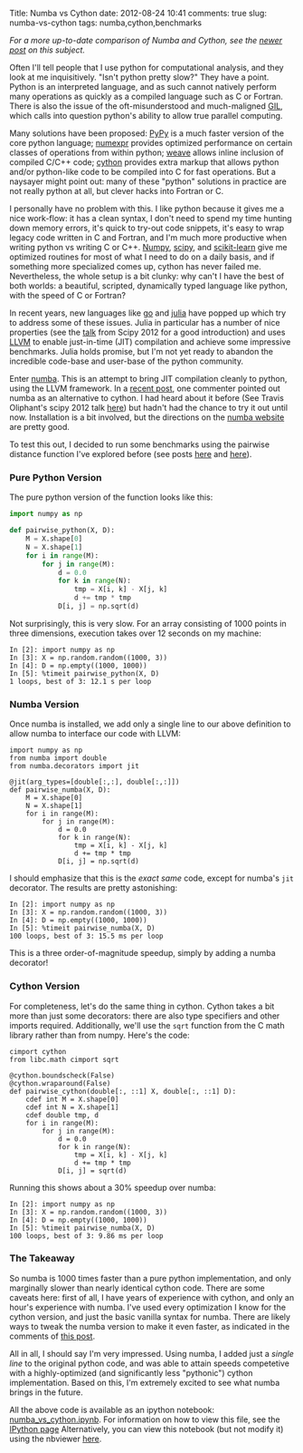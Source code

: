 Title: Numba vs Cython
date: 2012-08-24 10:41
comments: true
slug: numba-vs-cython
tags: numba,cython,benchmarks

<!-- PELICAN_BEGIN_SUMMARY -->

*For a more up-to-date comparison of Numba and Cython, see the*
[*newer post*](http://jakevdp.github.io/blog/2013/06/15/numba-vs-cython-take-2/)
*on this subject.*

Often I'll tell people that I use python for computational analysis, and they
look at me inquisitively.  "Isn't python pretty slow?"  They have a point.
Python is an interpreted language, and as such cannot natively perform
many operations as quickly as a compiled language such as C or Fortran.
There is also the issue of the oft-misunderstood and much-maligned
[GIL](http://wiki.python.org/moin/GlobalInterpreterLock),
which calls into question python's ability to allow true parallel computing.

Many solutions have been proposed: [PyPy](http://pypy.org/) is a much faster
version of the core python language; 
[numexpr](http://code.google.com/p/numexpr/) provides optimized performance
on certain classes of operations from within python;
[weave](http://www.scipy.org/Weave/) allows inline inclusion of compiled
C/C++ code;
[cython](http://www.cython.org/) provides extra markup that allows python
and/or python-like code to be compiled into C for fast operations.  But
a naysayer might point out: many of these "python" solutions in practice
are not really python at all, but clever hacks into Fortran or C.

<!-- PELICAN_END_SUMMARY -->

I personally have no problem with this. I like python because it gives me a nice
work-flow: it has a clean syntax, I don't need to spend my time hunting down
memory errors, it's quick to try-out code snippets, it's easy to wrap legacy
code written in C and Fortran, and I'm much more productive when writing
python vs writing C or C++.  [Numpy](http://numpy.scipy.org),
[scipy](http://www.scipy.org), and [scikit-learn](http://www.scikit-learn.org)
give me optimized routines for most of what I need to do on a daily basis,
and if something more specialized comes up, cython has never failed me.
Nevertheless, the whole setup is a bit clunky:
why can't I have the best of both worlds: a beautiful, scripted, dynamically
typed language like python, with the speed of C or Fortran?

In recent years, new languages like [go](http://golang.org/) and
[julia](http://julialang.org/) have popped up which try to address some of
these issues.  Julia in particular has a number of nice properties (see the
[talk](http://www.youtube.com/watch?v=VCp1jUgVRgE) from Scipy 2012 for a
good introduction) and uses [LLVM](http://llvm.org) to enable just-in-time
(JIT) compilation and achieve some impressive benchmarks.  Julia holds promise,
but I'm not yet ready to abandon the incredible code-base and user-base
of the python community.

Enter [numba](http://numba.pydata.org/).  This is an attempt to bring JIT
compilation cleanly to python, using the LLVM framework.  In a
[recent post](/blog/2012/08/08/memoryview-benchmarks/), one commenter pointed
out numba as an alternative to cython.  I had heard about it before (See
Travis Oliphant's scipy 2012 talk
[here](http://www.youtube.com/watch?v=WYi1cymszqY)) but hadn't had the chance
to try it out until now. Installation is a bit involved, but the directions
on the [numba website](http://numba.pydata.org/) are pretty good.

To test this out, I decided to run some benchmarks using the
pairwise distance function I've explored before (see posts
[here](/blog/2012/08/08/memoryview-benchmarks/)
and [here](/blog/2012/08/16/memoryview-benchmarks-2/)).

### Pure Python Version ###
The pure python version of the function looks like this:
``` python
import numpy as np

def pairwise_python(X, D):
    M = X.shape[0]
    N = X.shape[1]
    for i in range(M):
        for j in range(M):
            d = 0.0
            for k in range(N):
                tmp = X[i, k] - X[j, k]
                d += tmp * tmp
            D[i, j] = np.sqrt(d)
```
Not surprisingly, this is very slow.  For an array consisting of 1000 points
in three dimensions, execution takes over 12 seconds on my machine:
```
In [2]: import numpy as np
In [3]: X = np.random.random((1000, 3))
In [4]: D = np.empty((1000, 1000))
In [5]: %timeit pairwise_python(X, D)
1 loops, best of 3: 12.1 s per loop
```

### Numba Version ###
Once numba is installed, we add only a single line to our above definition
to allow numba to interface our code with LLVM:
```
import numpy as np
from numba import double
from numba.decorators import jit

@jit(arg_types=[double[:,:], double[:,:]])
def pairwise_numba(X, D):
    M = X.shape[0]
    N = X.shape[1]
    for i in range(M):
        for j in range(M):
            d = 0.0
            for k in range(N):
                tmp = X[i, k] - X[j, k]
                d += tmp * tmp
            D[i, j] = np.sqrt(d)
```
I should emphasize that this is the *exact same* code, except for numba's
`jit` decorator.  The results are pretty astonishing:
```
In [2]: import numpy as np
In [3]: X = np.random.random((1000, 3))
In [4]: D = np.empty((1000, 1000))
In [5]: %timeit pairwise_numba(X, D)
100 loops, best of 3: 15.5 ms per loop
```
This is a three order-of-magnitude speedup, simply by adding a numba
decorator!

### Cython Version ###
For completeness, let's do the same thing in cython.  Cython
takes a bit more than just some decorators: there are also type specifiers
and other imports required.  Additionally, we'll use the `sqrt` function
from the C math library rather than from numpy.  Here's the code:
``` cython
cimport cython
from libc.math cimport sqrt

@cython.boundscheck(False)
@cython.wraparound(False)
def pairwise_cython(double[:, ::1] X, double[:, ::1] D):
    cdef int M = X.shape[0]
    cdef int N = X.shape[1]
    cdef double tmp, d
    for i in range(M):
        for j in range(M):
            d = 0.0
            for k in range(N):
                tmp = X[i, k] - X[j, k]
                d += tmp * tmp
            D[i, j] = sqrt(d)
```
Running this shows about a 30% speedup over numba:
```
In [2]: import numpy as np
In [3]: X = np.random.random((1000, 3))
In [4]: D = np.empty((1000, 1000))
In [5]: %timeit pairwise_numba(X, D)
100 loops, best of 3: 9.86 ms per loop
```

### The Takeaway ###
So numba is 1000 times faster than a pure python implementation, and only
marginally slower than nearly identical cython code.
There are some caveats here: first of all, I have years of experience with
cython, and only an hour's experience with numba.  I've used every optimization
I know for the cython version, and just the basic vanilla syntax for numba.
There are likely ways to tweak the numba version to make it even faster,
as indicated in the comments of
[this post](/blog/2012/08/08/memoryview-benchmarks/).

All in all, I should say I'm very impressed.  Using numba, I added
just a *single line* to the original python code, and
was able to attain speeds competetive with a highly-optimized (and
significantly less "pythonic")  cython implementation.  Based on this,
I'm extremely excited to see what numba brings in the future.

All the above code is available as an ipython notebook:
[numba_vs_cython.ipynb](/downloads/notebooks/numba_vs_cython.ipynb).
For information on how to view this file, see the
[IPython page](http://ipython.org/ipython-doc/dev/interactive/htmlnotebook.html)
Alternatively, you can view this notebook (but not modify it) using the
nbviewer [here](http://nbviewer.ipython.org/url/jakevdp.github.com/downloads/notebooks/numba_vs_cython.ipynb).